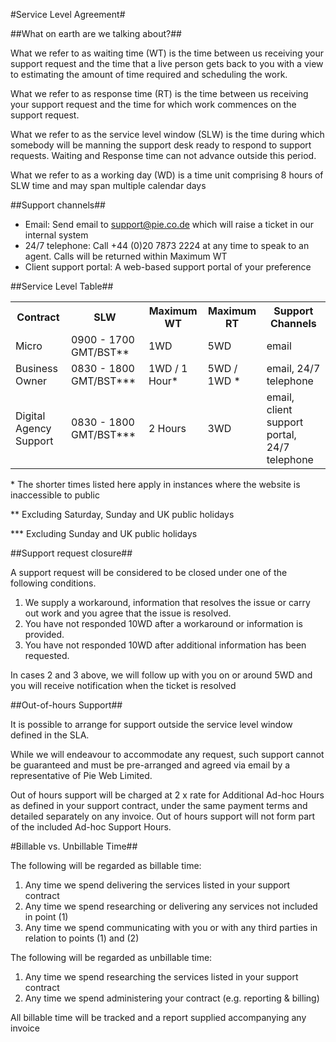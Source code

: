 #Service Level Agreement#

##What on earth are we talking about?##

What we refer to as waiting time (WT) is the time between us receiving your support request and the time that a live person gets back to you with a view to estimating the amount of time required and scheduling the work.

What we refer to as response time (RT) is the time between us receiving your support request and the time for which work commences on the support request.

What we refer to as the service level window (SLW) is the time during which somebody will be manning the support desk ready to respond to support requests. Waiting and Response time can not advance outside this period.

What we refer to as a working day (WD) is a time unit comprising 8 hours of SLW time and may span multiple calendar days

##Support channels##

* Email: Send email to support@pie.co.de which will raise a ticket in our internal system
* 24/7 telephone: Call +44 (0)20 7873 2224 at any time to speak to an agent. Calls will be returned within Maximum WT
* Client support portal: A web-based support portal of your preference

##Service Level Table##

<table>
	<tr>
		<th>Contract</th>
		<th>SLW</th>
		<th>Maximum WT</th>
		<th>Maximum RT</th>
		<th>Support Channels</th>
	</tr>
	<tr>
		<td>Micro</td>
		<td>0900 - 1700 GMT/BST**</td>
		<td>1WD</td>
		<td>5WD</td>
		<td>email</td>
	</tr>
	<tr>
		<td>Business Owner</td>
		<td>0830 - 1800 GMT/BST***</td>
		<td>1WD / 1 Hour*</td>
		<td>5WD / 1WD *</td>
		<td>email, 24/7 telephone</td>
	</tr>
	<tr>
		<td>Digital Agency Support</td>
		<td>0830 - 1800 GMT/BST***</td>
		<td>2 Hours</td>
		<td>3WD</td>
		<td>email, client support portal, 24/7 telephone</td>
	</tr>
</table>

\* The shorter times listed here apply in instances where the website is inaccessible to public

\*\* Excluding Saturday, Sunday and UK public holidays

\*\*\* Excluding Sunday and UK public holidays

##Support request closure##

A support request will be considered to be closed under one of the following conditions.

1. We supply a workaround, information that resolves the issue or carry out work and you agree that the issue is resolved.
1. You have not responded 10WD after a workaround or information is provided.
1. You have not responded 10WD after additional information has been requested.

In cases 2 and 3 above, we will follow up with you on or around 5WD and you will receive notification when the ticket is resolved

##Out-of-hours Support##

It is possible to arrange for support outside the service level window defined in the SLA. 

While we will endeavour to accommodate any request, such support cannot be guaranteed and must be pre-arranged and agreed via email by a representative of Pie Web Limited.

Out of hours support will be charged at 2 x rate for Additional Ad-hoc Hours as defined in your support contract, under the same payment terms and detailed separately on any invoice. Out of hours support will not form part of the included Ad-hoc Support Hours.

#Billable vs. Unbillable Time##

The following will be regarded as billable time:

1. Any time we spend delivering the services listed in your support contract
1. Any time we spend researching or delivering any services not included in point (1)
1. Any time we spend communicating with you or with any third parties in relation to points (1) and (2)

The following will be regarded as unbillable time:

1. Any time we spend researching the services listed in your support contract
1. Any time we spend administering your contract (e.g. reporting & billing)

All billable time will be tracked and a report supplied accompanying any invoice









